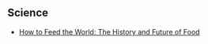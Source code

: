
## Science
- [How to Feed the World: The History and Future of Food](books/catalog/how-to-feed-the-world/index.md)
